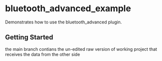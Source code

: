 # bluetooth_advanced_example

Demonstrates how to use the bluetooth_advanced plugin.

## Getting Started

the main branch contians the un-edited raw version of working project that receives the data from the other side
